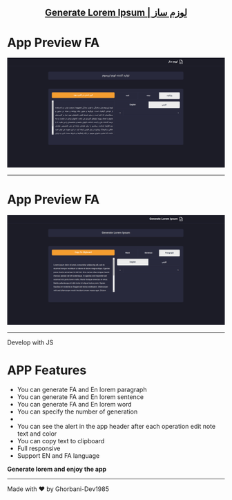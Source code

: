 <p align="center">
  <a href="#">
    <h2 align="center">Generate Lorem Ipsum | لوزم ساز</h2>
  </a>
</p>

# App Preview FA

![Anurag Hazra Site Preview](./Assets/Images/Screenshot-FA.png)

---
# App Preview FA

![Anurag Hazra Site Preview](./Assets/Images/Screenshot-EN.png)

---
Develop with JS

# APP Features
<ul>
<li>You can generate FA and En lorem paragraph</li>
<li>You can generate FA and En lorem sentence</li>
<li>You can generate FA and En lorem word</li>
<li>You can specify the number of generation<li>
<li>You can see the alert in the app header after each operation edit note text and color</li>
<li>You can copy text to clipboard</li>
<li>Full responsive</li>
<li>Support EN and FA language</li>
</ul>


<strong>Generate lorem and enjoy the app</strong>

---

Made with :heart: by Ghorbani-Dev1985
